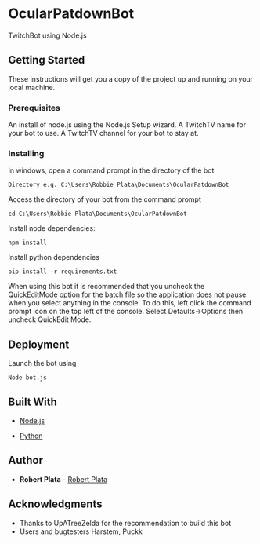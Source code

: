 # OcularPatdownBot
TwitchBot using Node.js

## Getting Started

These instructions will get you a copy of the project up and running on your local machine.

### Prerequisites

An install of node.js using the Node.js Setup wizard.
A TwitchTV name for your bot to use.
A TwitchTV channel for your bot to stay at.

### Installing
In windows, open a command prompt in the directory of the bot
```
Directory e.g. C:\Users\Robbie Plata\Documents\OcularPatdownBot
```
Access the directory of your bot from the command prompt
```
cd C:\Users\Robbie Plata\Documents\OcularPatdownBot
```
Install node dependencies:
```
npm install
```
Install python dependencies
```
pip install -r requirements.txt
```

When using this bot it is recommended that you uncheck the QuickEditMode option for the batch file so the application does not pause when you select anything in the console. To do this, left click the command prompt icon on the top left of the console. Select Defaults->Options then uncheck QuickEdit Mode.
## Deployment

Launch the bot using
```
Node bot.js
```

## Built With

* [Node.js](https://nodejs.org/en/)

* [Python](https://www.python.org/)

## Author

* **Robert Plata** - [Robert Plata](https://github.com/robbieplata)

## Acknowledgments

* Thanks to UpATreeZelda for the recommendation to build this bot
* Users and bugtesters
Harstem, Puckk
